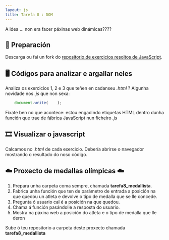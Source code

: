 ```yaml
---
layout: js
title: Tarefa 8 : DOM
---
```

A idea ... non era facer páxinas web dinámicas????

## 🧺 Preparación

Descarga ou fai un fork do [repositorio de exercicios resoltos de JavaScript](https://github.com/irocho/exerciciosJavascript).

## 🖥 Códigos para analizar e argallar neles

Analiza os exercicios 1, 2 e 3 que teñen en cadanseu *.html* ? Algunha novidade nos  *.js*  que non sexa:

```js
    document.write(    );
```

 Fíxate ben no que acontece: estou engadindo etiquetas HTML dentro dunha función que trae de fábrica JavaScript nun ficheiro *.js*

## 🎞 Visualizar o javascript

Calcamos no *.html*  de cada exercicio. Debería abrirse o navegador mostrando o resultado do noso código.

## ☁️   Proxecto de medallas olímpicas  ☁️

1. Prepara unha carpeta coma sempre, chamada **tarefa8_medallista**.
2. Fabrica unha función que ten de parámetro  de entrada a posición na que quedou un atleta e devolve o tipo de medalla que se lle concede.
3. Pregunta ó usuario cal é a posición na que quedou.
4. Chama á función pasándolle a resposta do usuario.
5. Mostra na páxina web a posición do atleta e  o tipo de medalla que lle deron

Sube ó teu repositorio a carpeta deste proxecto chamada **tarefa8_medallista**